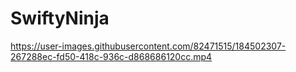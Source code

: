 # SwiftyNinja



https://user-images.githubusercontent.com/82471515/184502307-267288ec-fd50-418c-936c-d868686120cc.mp4

